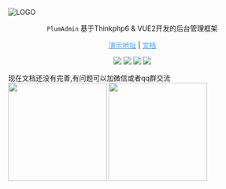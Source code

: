 ![LOGO](http://file.huamzl.wang/tuchuang/20221211449/u8of24f87i_plumadmin_logo_big.png)

<p align="center"><code>PlumAdmin</code> 基于Thinkphp6 & VUE2开发的后台管理框架</p>
   <p align="center">
      <a target="_blank" style="color:#409eff;" href="http://preview.plumcloud.top/">演示地址</a> | <a style="color:#409eff;" target="_blank"  href="http://doc.plumcloud.top/">文档</a>
    </p>
<p align="center">
    <img src="https://svg.hamm.cn/badge.svg?key=Base&value=ThinkPHP6"/>
    <img src="https://svg.hamm.cn/badge.svg?key=Data&value=MySQL5.6"/>
    <img src="https://svg.hamm.cn/badge.svg?key=Runtime&value=PHP7.4"/>
    <img src="https://svg.hamm.cn/badge.svg?key=License&value=MIT"/>
</p >
现在文档还没有完善,有问题可以加微信或者qq群交流
 <div>
      <img width="200px" src="http://file.huamzl.wang/tuchuang/20221221730/nx70zvz3r5_39b0baf031ba19e0c9dd73403b8ac45.jpg" />
      <img width="200px" src="http://file.huamzl.wang/tuchuang/20221221800/n5esxpc7kh_1642845652675.png" />
</div>